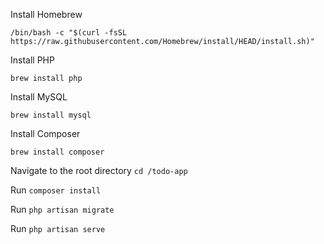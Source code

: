 
Install Homebrew

`/bin/bash -c "$(curl -fsSL https://raw.githubusercontent.com/Homebrew/install/HEAD/install.sh)"`

Install PHP

`brew install php`

Install MySQL

`brew install mysql`

Install Composer

`brew install composer`


Navigate to the root directory `cd /todo-app`

Run `composer install`

Run `php artisan migrate`

Run `php artisan serve`

